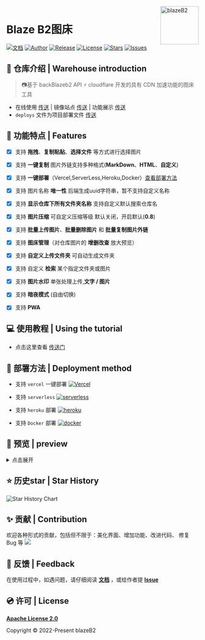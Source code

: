 <!--
 * @Author: Harry
 * @Date: 2022-04-20 20:37:06
 * @LastEditors: harry
 * @Github: https://github.com/rr210
 * @LastEditTime: 2022-07-29 20:20:47
 * @FilePath: \dev\README.md
-->
<a href="https://b2.mr90.top/" >
<img width="100" align="right" alt="blazeB2" src="https://cloud.mr90.top/hexo/4/16533db7-b477-46ec-bbf8-44ae848bc771.png">
</a>

# Blaze B2图床

[![文档](https://img.shields.io/badge/docs-%E6%96%87%E6%A1%A3-blueviolet)](https://blazeb2.js.org/) [![Author](https://img.shields.io/badge/author-Rr210-violet.svg)](https://github.com/Rr210)  [![Release](https://img.shields.io/github/release/Rr210/blazeB2.svg)](https://github.com/Rr210/blazeB2/releases)  [![License](https://img.shields.io/github/license/Rr210/blazeB2.svg)](https://github.com/Rr210/blazeB2/blob/master/LICENSE)  [![Stars](https://img.shields.io/github/stars/Rr210/blazeB2)](https://github.com/Rr210/blazeB2)   [![Issues](https://img.shields.io/github/issues/Rr210/blazeB2)](https://github.com/Rr210/blazeB2/issues)
## 📃 仓库介绍 | Warehouse introduction

> 📷基于 backBlazeb2 API  ⚡ cloudflare 开发的具有 CDN 加速功能的图床工具

- 在线使用 [传送](https://blazeb2.mr90.cf)  | 镜像站点 [传送](https://b2.mr90.top) | 功能展示 [传送](https://www.bilibili.com/video/BV1gB4y1v7qs)
- `deploys` 文件为项目部署文件 [传送](https://blazeb2.js.org/zh/guide/deploy.html)


## 🎉 功能特点 | Features

- [x] 支持 **拖拽**、**复制粘贴**、**选择文件** 等方式进行选择图片
- [x] 支持 **一键复制** 图片外链支持多种格式(**MarkDown**、**HTML**、**自定义**)
- [x] 支持 **一键部署**（Vercel,ServerLess,Heroku,Docker）[查看部署方法](https://blazeb2.js.org/zh/guide/deploy.html)
- [x] 支持 图片名称 **唯一性** 后端生成uuid字符串，暂不支持自定义名称
- [x] 支持 **显示仓库下所有文件夹名称** 支持自定义默认搜索仓库名
- [x] 支持 **图片压缩** 可自定义压缩等级 默认关闭，开启默认(**0.8**)
- [x] 支持 **批量上传图片**、**批量删除图片** 和 **批量复制图片外链**
- [x] 支持 **图床管理**（对仓库图片的 **增删改查** 放大预览）
- [x] 支持 **自定义上传文件夹** 可自动生成文件夹
- [x] 支持 自定义 **检索** 某个指定文件夹或图片
- [x] 支持 **图片水印** 单张处理上传,**文字 / 图片**
- [x] 支持 **暗夜模式** (自由切换)
- [x] 支持 **PWA**


## 💻 使用教程 | Using the tutorial

- 点击这里查看 [传送门](https://blazeb2.js.org/zh/guide/)

## 🍥 部署方法 | Deployment method

- 支持 `vercel` 一键部署 [![Vercel](https://img.shields.io/badge/vercel-%23000000.svg?style=flat&logo=vercel&logoColor=white)](https://blazeb2.js.org/zh/guide/deploy.html#vercel%E4%B8%80%E9%94%AE%E7%A7%92%E9%83%A8%E7%BD%B2)

- 支持 `serverless` [![serverless](https://img.shields.io/badge/serverless-%23000000.svg?style=flat&logo=serverless&logoColor=white)](https://cloud.tencent.com/login?s_url=https%3A%2F%2Fconsole.cloud.tencent.com%2Fscf%2Flist-create%3Frid%3D1%26ns%3Ddefault%26createType%3Dempty)

- 支持 `heroku` 部署 [![heroku](https://img.shields.io/badge/heroku-%23000000.svg?style=flat&logo=heroku&logoColor=white)](https://blazeb2.js.org/zh/guide/deploy.html#heroku-%E9%83%A8%E7%BD%B2)

- 支持 `Docker` 部署 [![docker](https://img.shields.io/badge/docker-%23000000.svg?style=flat&logo=docker&logoColor=white)](https://blazeb2.js.org/zh/guide/deploy.html#%E5%9F%BA%E4%BA%8Edocker-nginx-%E9%83%A8%E7%BD%B2)
## 📸 预览 | preview

<details>
<summary>点击展开</summary>

<table>
<tr>
<td>
<strong>上传图片</strong>
</td>
<td>
<img src="https://cloud.mr90.top/hexo/5/d15c17f1-b06f-4560-a363-dd9adce488b2.gif" />
</td>
</tr>
<tr>
<td>
<strong>水印上传</strong>
</td>
<td>
<img src="https://cloud.mr90.top/hexo/5/c8f15ba7-b934-4ef6-afb2-22dd472fb4d2.gif" />
</td>
</tr>
<tr>
<td>
<strong>图床管理</strong>
</td>
<td>
<img src="https://cloud.mr90.top/hexo/5/1d146393-3012-4b55-8083-01b8c0e562c8.gif" />
</td>
</tr>
</table>
</details>

## ⭐ 历史star | Star History

![Star History Chart](https://api.star-history.com/svg?repos=Rr210/blazeB2&type=Date)


## ✨ 贡献 | Contribution

欢迎各种形式的贡献，包括但不限于：美化界面、增加功能、改进代码、 修复 Bug 等
<a href="https://github.com/rr210/blazeB2/graphs/contributors">
  <img src="https://contrib.rocks/image?repo=rr210/blazeB2" />
</a>

## 🎃 反馈 | Feedback

在使用过程中，如遇问题，请仔细阅读 **[文档](https://blazeb2.js.org)** ，或给作者提 **[Issue](https://github.com/rr210/blazeB2/issues)**

## 💿 许可 | License

**[Apache License 2.0](https://github.com/Rr210/blazeB2/blob/master/LICENSE)** 

Copyright © 2022-Present blazeB2
